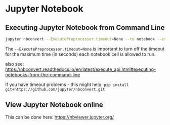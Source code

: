 # Jupyter Notebook

## Executing Jupyter Notebook from Command Line
```bash
jupyter nbconvert --ExecutePreprocessor.timeout=None --to notebook --execute <noteboo_name>.ipynb
```

The `--ExecutePreprocessor.timeout=None` is important to turn off the
timeout for the maximum time (in seconds) each notebook cell is allowed
to run.

also see: <https://nbconvert.readthedocs.io/en/latest/execute_api.html#executing-notebooks-from-the-command-line>

If you have timeout problems - this might help: `pip install git+https://github.com/jupyter/nbconvert.git`

## View Jupyter Notebook online
This can be done here: <https://nbviewer.jupyter.org/>
